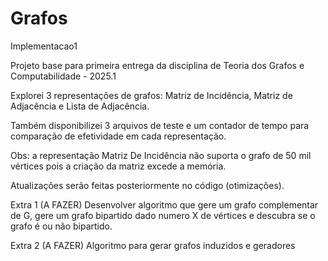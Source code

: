 # Grafos

Implementacao1

Projeto base para primeira entrega da disciplina de Teoria dos Grafos e Computabilidade - 2025.1

Explorei 3 representações de grafos: Matriz de Incidência, Matriz de Adjacência e Lista de Adjacência.

Também disponibilizei 3 arquivos de teste e um contador de tempo para comparação de efetividade em cada representação.

Obs: a representação Matriz De Incidência não suporta o grafo de 50 mil vértices pois a criação da matriz excede a memória.

Atualizações serão feitas posteriormente no código (otimizações).

Extra 1 (A FAZER)
Desenvolver algoritmo que gere um grafo complementar de G, gere um grafo bipartido dado numero X de vértices e descubra se o grafo é ou não bipartido.

Extra 2 (A FAZER)
Algoritmo para gerar grafos induzidos e geradores
